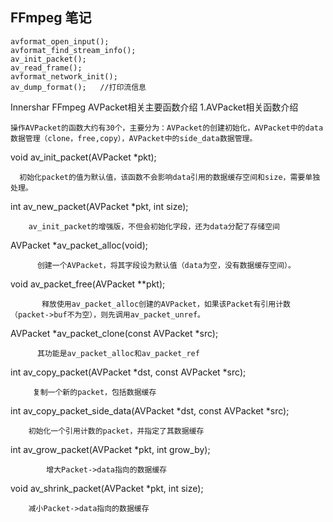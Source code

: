 ## FFmpeg 笔记

	avformat_open_input();
	avformat_find_stream_info();
	av_init_packet();
	av_read_frame();
	avformat_network_init();
	av_dump_format();	//打印流信息
	
Innershar
FFmpeg AVPacket相关主要函数介绍
1.AVPacket相关函数介绍

    操作AVPacket的函数大约有30个，主要分为：AVPacket的创建初始化，AVPacket中的data数据管理（clone，free,copy），AVPacket中的side_data数据管理。

void av_init_packet(AVPacket *pkt);

      初始化packet的值为默认值，该函数不会影响data引用的数据缓存空间和size，需要单独处理。

int av_new_packet(AVPacket *pkt, int size);

        av_init_packet的增强版，不但会初始化字段，还为data分配了存储空间

AVPacket *av_packet_alloc(void);

          创建一个AVPacket，将其字段设为默认值（data为空，没有数据缓存空间）。

void av_packet_free(AVPacket **pkt);

           释放使用av_packet_alloc创建的AVPacket，如果该Packet有引用计数（packet->buf不为空），则先调用av_packet_unref。

AVPacket *av_packet_clone(const AVPacket *src);

          其功能是av_packet_alloc和av_packet_ref

int av_copy_packet(AVPacket *dst, const AVPacket *src);

         复制一个新的packet，包括数据缓存

int av_copy_packet_side_data(AVPacket *dst, const AVPacket *src);

        初始化一个引用计数的packet，并指定了其数据缓存

int av_grow_packet(AVPacket *pkt, int grow_by);

            增大Packet->data指向的数据缓存

void av_shrink_packet(AVPacket *pkt, int size);

        减小Packet->data指向的数据缓存